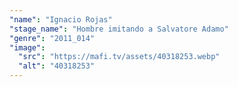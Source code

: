 ```yaml
---
"name": "Ignacio Rojas"
"stage_name": "Hombre imitando a Salvatore Adamo"
"genre": "2011_014"
"image":
  "src": "https://mafi.tv/assets/40318253.webp"
  "alt": "40318253"
---
```

